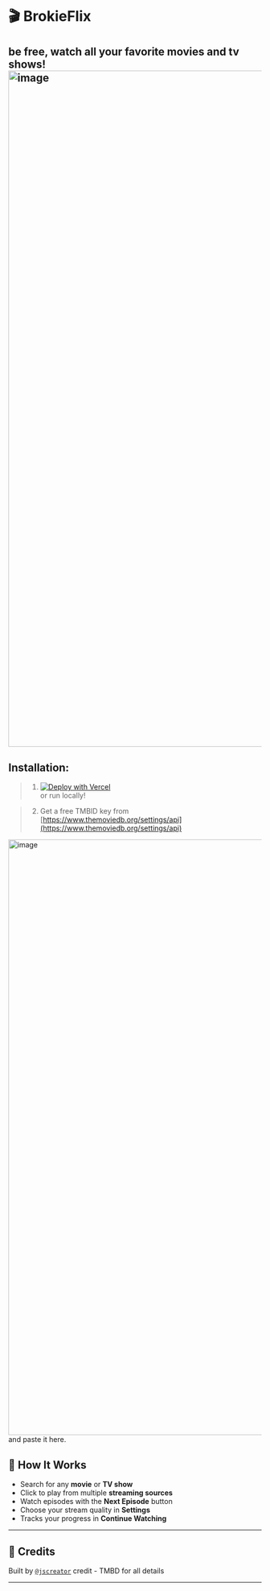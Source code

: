 # 🎬 BrokieFlix

be free, watch all your favorite movies and tv shows!
<img width="2284" height="1343" alt="image" src="https://github.com/user-attachments/assets/7ac15949-2a8f-438d-99bc-a450b80acd29" />
---



## Installation:
> 1. [![Deploy with Vercel](https://vercel.com/button)](https://vercel.com/new/clone?repository-url=https://github.com/jscr3ator/brokieflix)  
or run locally!

> 2. Get a free TMBID key from [https://www.themoviedb.org/settings/api](https://www.themoviedb.org/settings/api)

<img width="1994" height="1183" alt="image" src="https://github.com/user-attachments/assets/de2a0d48-c34b-4b5e-b992-7bb42355350a" />
and paste it here.


## 🧪 How It Works

* Search for any **movie** or **TV show**
* Click to play from multiple **streaming sources**
* Watch episodes with the **Next Episode** button
* Choose your stream quality in **Settings**
* Tracks your progress in **Continue Watching**

---

## 🙌 Credits

Built by [`@jscreator`](https://github.com/jscreator)
credit - TMBD for all details

---

